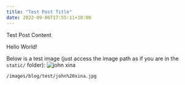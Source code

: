 ```yaml
---
title: "Test Post Title"
date: 2022-09-06T17:55:11+10:00
---
```


Test Post Content

Hello World!

Below is a test image (just access the image path as if you are in the `static/` folder):
![john xina](/images/blog/test/john%20xina.jpg)

`/images/blog/test/john%20xina.jpg`